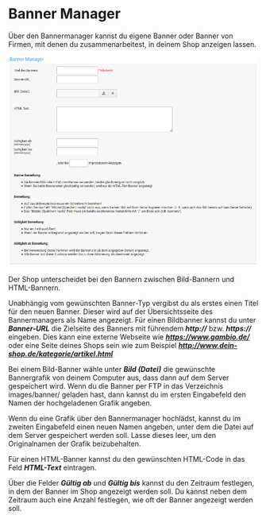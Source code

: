 # Banner Manager

Über den Bannermanager kannst du eigene Banner oder Banner von Firmen, mit denen du zusammenarbeitest, in deinem Shop anzeigen lassen.

![](../Bilder/Abb148_BannerEingabemaske_.png "Banner-Eingabemaske")

Der Shop unterscheidet bei den Bannern zwischen Bild-Bannern und HTML-Bannern.

Unabhängig vom gewünschten Banner-Typ vergibst du als erstes einen Titel für den neuen Banner. Dieser wird auf der Übersichtsseite des Bannermanagers als Name angezeigt. Für einen Bildbanner kannst du unter _**Banner-URL**_ die Zielseite des Banners mit führendem _**http://**_ bzw. _**https://**_ eingeben. Dies kann eine externe Webseite wie _**https://www.gambio.de/**_ oder eine Seite deines Shops sein wie zum Beispiel _**http://www.dein-shop.de/kategorie/artikel.html**_

Bei einem Bild-Banner wähle unter _**Bild \(Datei\)**_ die gewünschte Bannergrafik von deinem Computer aus, dass dann auf dem Server gespeichert wird. Wenn du die Banner per FTP in das Verzeichnis images/banner/ geladen hast, dann kannst du im ersten Eingabefeld den Namen der hochgeladenen Grafik angeben.

Wenn du eine Grafik über den Bannermanager hochlädst, kannst du im zweiten Eingabefeld einen neuen Namen angeben, unter dem die Datei auf dem Server gespeichert werden soll. Lasse dieses leer, um den Originalnamen der Grafik beizubehalten.

Für einen HTML-Banner kannst du den gewünschten HTML-Code in das Feld _**HTML-Text**_ eintragen.

Über die Felder _**Gültig ab**_ und _**Gültig bis**_ kannst du den Zeitraum festlegen, in dem der Banner im Shop angezeigt werden soll. Du kannst neben dem Zeitraum auch eine Anzahl festlegen, wie oft der Banner angezeigt werden soll.



